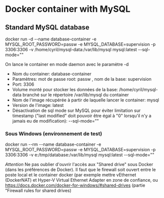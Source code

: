 # Docker container with MySQL

## Standard MySQL database

docker run -d --name database-container -e MYSQL_ROOT_PASSWORD=passw -e MYSQL_DATABASE=supervision -p 3306:3306 -v /home/cyril/mysql-data:/var/lib/mysql mysql:latest --sql-mode=""

On lance le container en mode daemon avec le paramètre -d
*	Nom du container: database-container
*	Paramètres: mot de passe root: passw , nom de la base: supervision
*	Port: 3306
*	Volume monté pour stocker les données de la base: /home/cyril/mysql-data branché sur le répertoire /var/lib/mysql du container
*	Nom de l'image récupérée à partir de laquelle lancer le container: mysql
*	Version de l'image: latest
*	Désactivation de sql mode sur MySQL pour éviter limitation sur timestamp ("last modified" doit pouvoir être égal à "0" lorsqu'il n'y a jamais eu de modification): --sql-mode=""

### Sous Windows (environnement de test)

docker run --rm --name database-container -e MYSQL_ROOT_PASSWORD=passw -e MYSQL_DATABASE=supervision -p 3306:3306 -v e:/tmp/database:/var/lib/mysql mysql:latest --sql-mode=""

*Attention* Ne pas oublier d'ouvrir l'accès aux "Shared drive" sous Docker (dans les préférences de Docker). Il faut que le firewall soit ouvert entre le poste local et le container docker (par exemple mettre vEthernet (DockerNAT) et Hyper-V Virtual Ethernet Adapter en zone de confiance, ou https://docs.docker.com/docker-for-windows/#shared-drives (partie "Firewall rules for shared drives)